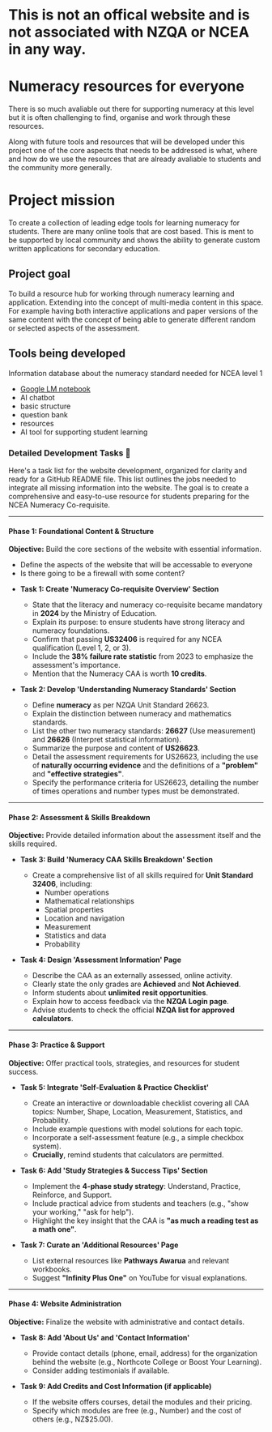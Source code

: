 # **This is not an offical website and is not associated with NZQA or NCEA in any way.**

# Numeracy resources for everyone

There is so much avaliable out there for supporting numeracy at this level but it is often challenging to find, organise and work through these resources. 

Along with future tools and resources that will be developed under this project one of the core aspects that needs to be addressed is what, where and how do we use the resources that are already avaliable to students and the community more generally.

# Project mission

To create a collection of leading edge tools for learning numeracy for students. There are many online tools that are cost based. This is ment to be supported by local community and shows the ability to generate custom written applications for secondary education.

## Project goal

To build a resource hub for working through numeracy learning and application. Extending into the concept of multi-media content in this space. For example having both interactive applications and paper versions of the same content with the concept of being able to generate different random or selected aspects of the assessment.

## Tools being developed

Information database about the numeracy standard needed for NCEA level 1

- [Google LM notebook](https://notebooklm.google.com/notebook/5d16456a-e2ea-4a86-bc5f-05ef650c73d9)
- AI chatbot
- basic structure
- question bank
- resources
- AI tool for supporting student learning


### Detailed Development Tasks 🚀


Here's a task list for the website development, organized for clarity and ready for a GitHub README file.
This list outlines the jobs needed to integrate all missing information into the website. The goal is to create a comprehensive and easy-to-use resource for students preparing for the NCEA Numeracy Co-requisite.

---

#### Phase 1: Foundational Content & Structure

**Objective:** Build the core sections of the website with essential information.

- Define the aspects of the website that will be accessable to everyone
- Is there going to be a firewall with some content?

* **Task 1: Create 'Numeracy Co-requisite Overview' Section**
    * State that the literacy and numeracy co-requisite became mandatory in **2024** by the Ministry of Education.
    * Explain its purpose: to ensure students have strong literacy and numeracy foundations.
    * Confirm that passing **US32406** is required for any NCEA qualification (Level 1, 2, or 3).
    * Include the **38% failure rate statistic** from 2023 to emphasize the assessment's importance.
    * Mention that the Numeracy CAA is worth **10 credits**.

* **Task 2: Develop 'Understanding Numeracy Standards' Section**
    * Define **numeracy** as per NZQA Unit Standard 26623.
    * Explain the distinction between numeracy and mathematics standards.
    * List the other two numeracy standards: **26627** (Use measurement) and **26626** (Interpret statistical information).
    * Summarize the purpose and content of **US26623**.
    * Detail the assessment requirements for US26623, including the use of **naturally occurring evidence** and the definitions of a **"problem"** and **"effective strategies"**.
    * Specify the performance criteria for US26623, detailing the number of times operations and number types must be demonstrated.

---

#### Phase 2: Assessment & Skills Breakdown

**Objective:** Provide detailed information about the assessment itself and the skills required.

* **Task 3: Build 'Numeracy CAA Skills Breakdown' Section**
    * Create a comprehensive list of all skills required for **Unit Standard 32406**, including:
        * Number operations
        * Mathematical relationships
        * Spatial properties
        * Location and navigation
        * Measurement
        * Statistics and data
        * Probability

* **Task 4: Design 'Assessment Information' Page**
    * Describe the CAA as an externally assessed, online activity.
    * Clearly state the only grades are **Achieved** and **Not Achieved**.
    * Inform students about **unlimited resit opportunities**.
    * Explain how to access feedback via the **NZQA Login page**.
    * Advise students to check the official **NZQA list for approved calculators**.

---

#### Phase 3: Practice & Support

**Objective:** Offer practical tools, strategies, and resources for student success.

* **Task 5: Integrate 'Self-Evaluation & Practice Checklist'**
    * Create an interactive or downloadable checklist covering all CAA topics: Number, Shape, Location, Measurement, Statistics, and Probability.
    * Include example questions with model solutions for each topic.
    * Incorporate a self-assessment feature (e.g., a simple checkbox system).
    * **Crucially**, remind students that calculators are permitted.

* **Task 6: Add 'Study Strategies & Success Tips' Section**
    * Implement the **4-phase study strategy**: Understand, Practice, Reinforce, and Support.
    * Include practical advice from students and teachers (e.g., "show your working," "ask for help").
    * Highlight the key insight that the CAA is **"as much a reading test as a math one"**.

* **Task 7: Curate an 'Additional Resources' Page**
    * List external resources like **Pathways Awarua** and relevant workbooks.
    * Suggest **"Infinity Plus One"** on YouTube for visual explanations.

---

#### Phase 4: Website Administration

**Objective:** Finalize the website with administrative and contact details.

* **Task 8: Add 'About Us' and 'Contact Information'**
    * Provide contact details (phone, email, address) for the organization behind the website (e.g., Northcote College or Boost Your Learning).
    * Consider adding testimonials if available.

* **Task 9: Add Credits and Cost Information (if applicable)**
    * If the website offers courses, detail the modules and their pricing.
    * Specify which modules are free (e.g., Number) and the cost of others (e.g., NZ$25.00).